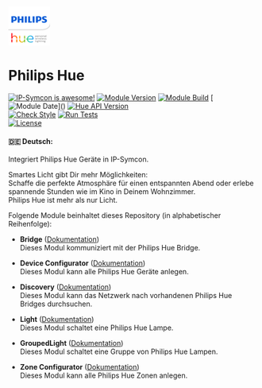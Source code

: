 [![Image](imgs/logo.png)](https://www.philips-hue.com/de-de)

# Philips Hue

[![IP-Symcon is awesome!](https://img.shields.io/badge/IP--Symcon-6.3-blue.svg)](https://www.symcon.de)
[![Module Version](https://img.shields.io/badge/Module_Version-1.0-blue.svg)]()
[![Module Build](https://img.shields.io/badge/Module_Build-1-blue.svg)]()
[![Module Date](https://img.shields.io/badge/Module_Date-20230508_(08.05.2023)-blue.svg)]()  
[![Hue API Version](https://img.shields.io/badge/Hue_API_Version-2-yellow.svg)]()  
[![Check Style](https://github.com/ubittner/SymconHue/workflows/Check%20Style/badge.svg)](https://github.com/ubittner/SymconHue/actions)
[![Run Tests](https://github.com/ubittner/SymconHue/workflows/Run%20Tests/badge.svg)](https://github.com/ubittner/SymconHue/actions)  
[![License](https://img.shields.io/badge/License-CC%20BY--NC--SA%204.0-green.svg)](https://creativecommons.org/licenses/by-nc-sa/4.0/)

#### :de: Deutsch:  

Integriert Philips Hue Geräte in IP-Symcon.  

Smartes Licht gibt Dir mehr Möglichkeiten:  
Schaffe die perfekte Atmosphäre für einen entspannten Abend oder erlebe spannende Stunden wie im Kino in Deinem Wohnzimmer.  
Philips Hue ist mehr als nur Licht.

Folgende Module beinhaltet dieses Repository (in alphabetischer Reihenfolge):

- __Bridge__ ([Dokumentation](Bridge))  
    Dieses Modul kommuniziert mit der Philips Hue Bridge.

- __Device Configurator__ ([Dokumentation](DeviceConfigurator))  
    Dieses Modul kann alle Philips Hue Geräte anlegen.

- __Discovery__ ([Dokumentation](Discovery))  
    Dieses Modul kann das Netzwerk nach vorhandenen Philips Hue Bridges durchsuchen.

- __Light__ ([Dokumentation](Light))  
	Dieses Modul schaltet eine Philips Hue Lampe.

- __GroupedLight__ ([Dokumentation](GroupedLight))  
    Dieses Modul schaltet eine Gruppe von Philips Hue Lampen.

- __Zone Configurator__ ([Dokumentation](ZoneConfigurator))  
    Dieses Modul kann alle Philips Hue Zonen anlegen.